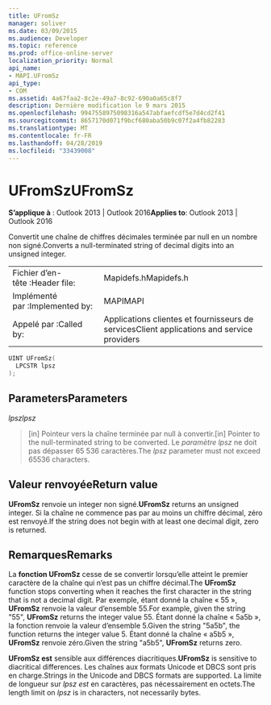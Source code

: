 ```yaml
---
title: UFromSz
manager: soliver
ms.date: 03/09/2015
ms.audience: Developer
ms.topic: reference
ms.prod: office-online-server
localization_priority: Normal
api_name:
- MAPI.UFromSz
api_type:
- COM
ms.assetid: 4a67faa2-8c2e-49a7-8c92-690a0a65c8f7
description: Dernière modification le 9 mars 2015
ms.openlocfilehash: 9947558975098316a547abfaefcdf5e7d4cd2f41
ms.sourcegitcommit: 8657170d071f9bcf680aba50b9c07f2a4fb82283
ms.translationtype: MT
ms.contentlocale: fr-FR
ms.lasthandoff: 04/28/2019
ms.locfileid: "33439008"
---
```

# <a name="ufromsz"></a><span data-ttu-id="2fe79-103">UFromSz</span><span class="sxs-lookup"><span data-stu-id="2fe79-103">UFromSz</span></span>

  
  
<span data-ttu-id="2fe79-104">**S’applique à** : Outlook 2013 | Outlook 2016</span><span class="sxs-lookup"><span data-stu-id="2fe79-104">**Applies to**: Outlook 2013 | Outlook 2016</span></span> 
  
<span data-ttu-id="2fe79-105">Convertit une chaîne de chiffres décimales terminée par null en un nombre non signé.</span><span class="sxs-lookup"><span data-stu-id="2fe79-105">Converts a null-terminated string of decimal digits into an unsigned integer.</span></span> 
  
|||
|:-----|:-----|
|<span data-ttu-id="2fe79-106">Fichier d’en-tête :</span><span class="sxs-lookup"><span data-stu-id="2fe79-106">Header file:</span></span>  <br/> |<span data-ttu-id="2fe79-107">Mapidefs.h</span><span class="sxs-lookup"><span data-stu-id="2fe79-107">Mapidefs.h</span></span>  <br/> |
|<span data-ttu-id="2fe79-108">Implémenté par :</span><span class="sxs-lookup"><span data-stu-id="2fe79-108">Implemented by:</span></span>  <br/> |<span data-ttu-id="2fe79-109">MAPI</span><span class="sxs-lookup"><span data-stu-id="2fe79-109">MAPI</span></span>  <br/> |
|<span data-ttu-id="2fe79-110">Appelé par :</span><span class="sxs-lookup"><span data-stu-id="2fe79-110">Called by:</span></span>  <br/> |<span data-ttu-id="2fe79-111">Applications clientes et fournisseurs de services</span><span class="sxs-lookup"><span data-stu-id="2fe79-111">Client applications and service providers</span></span>  <br/> |
   
```cpp
UINT UFromSz(
  LPCSTR lpsz
);
```

## <a name="parameters"></a><span data-ttu-id="2fe79-112">Parameters</span><span class="sxs-lookup"><span data-stu-id="2fe79-112">Parameters</span></span>

 <span data-ttu-id="2fe79-113">_lpsz_</span><span class="sxs-lookup"><span data-stu-id="2fe79-113">_lpsz_</span></span>
  
> <span data-ttu-id="2fe79-114">[in] Pointeur vers la chaîne terminée par null à convertir.</span><span class="sxs-lookup"><span data-stu-id="2fe79-114">[in] Pointer to the null-terminated string to be converted.</span></span> <span data-ttu-id="2fe79-115">Le  _paramètre lpsz_ ne doit pas dépasser 65 536 caractères.</span><span class="sxs-lookup"><span data-stu-id="2fe79-115">The  _lpsz_ parameter must not exceed 65536 characters.</span></span> 
    
## <a name="return-value"></a><span data-ttu-id="2fe79-116">Valeur renvoyée</span><span class="sxs-lookup"><span data-stu-id="2fe79-116">Return value</span></span>

 <span data-ttu-id="2fe79-117">**UFromSz** renvoie un integer non signé.</span><span class="sxs-lookup"><span data-stu-id="2fe79-117">**UFromSz** returns an unsigned integer.</span></span> <span data-ttu-id="2fe79-118">Si la chaîne ne commence pas par au moins un chiffre décimal, zéro est renvoyé.</span><span class="sxs-lookup"><span data-stu-id="2fe79-118">If the string does not begin with at least one decimal digit, zero is returned.</span></span> 
  
## <a name="remarks"></a><span data-ttu-id="2fe79-119">Remarques</span><span class="sxs-lookup"><span data-stu-id="2fe79-119">Remarks</span></span>

<span data-ttu-id="2fe79-120">La **fonction UFromSz** cesse de se convertir lorsqu’elle atteint le premier caractère de la chaîne qui n’est pas un chiffre décimal.</span><span class="sxs-lookup"><span data-stu-id="2fe79-120">The **UFromSz** function stops converting when it reaches the first character in the string that is not a decimal digit.</span></span> <span data-ttu-id="2fe79-121">Par exemple, étant donné la chaîne « 55 », **UFromSz** renvoie la valeur d’ensemble 55.</span><span class="sxs-lookup"><span data-stu-id="2fe79-121">For example, given the string "55", **UFromSz** returns the integer value 55.</span></span> <span data-ttu-id="2fe79-122">Étant donné la chaîne « 5a5b », la fonction renvoie la valeur d’ensemble 5.</span><span class="sxs-lookup"><span data-stu-id="2fe79-122">Given the string "5a5b", the function returns the integer value 5.</span></span> <span data-ttu-id="2fe79-123">Étant donné la chaîne « a5b5 », **UFromSz** renvoie zéro.</span><span class="sxs-lookup"><span data-stu-id="2fe79-123">Given the string "a5b5", **UFromSz** returns zero.</span></span> 
  
 <span data-ttu-id="2fe79-124">**UFromSz est** sensible aux différences diacritiques.</span><span class="sxs-lookup"><span data-stu-id="2fe79-124">**UFromSz** is sensitive to diacritical differences.</span></span> <span data-ttu-id="2fe79-125">Les chaînes aux formats Unicode et DBCS sont pris en charge.</span><span class="sxs-lookup"><span data-stu-id="2fe79-125">Strings in the Unicode and DBCS formats are supported.</span></span> <span data-ttu-id="2fe79-126">La limite de longueur sur  _lpsz est_ en caractères, pas nécessairement en octets.</span><span class="sxs-lookup"><span data-stu-id="2fe79-126">The length limit on  _lpsz_ is in characters, not necessarily bytes.</span></span> 
  

